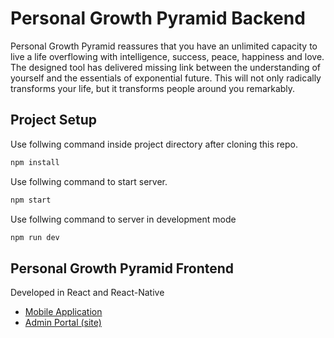 # Personal Growth Pyramid Backend

Personal Growth Pyramid reassures that you have an unlimited capacity to live a life 
overflowing with intelligence, success, peace, happiness and love. The designed tool has 
delivered missing link between the understanding of yourself and the essentials of 
exponential future. This will not only radically transforms your life, but it transforms people 
around you remarkably.

## Project Setup
Use follwing command inside project directory after cloning this repo.
```sh
npm install
```

Use follwing command to start server.
```sh
npm start
```

Use follwing command to server in development mode
```sh
npm run dev
```

## Personal Growth Pyramid Frontend
Developed in React and React-Native
- [Mobile Application](https://github.com/durgeshahire07/PGP-Frontend "frontend app repo")
- [Admin Portal (site)](https://github.com/Salil3105/PGP-Admin-Portal "frontend admin portal repo")
